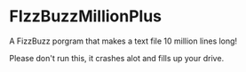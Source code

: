 # FIzzBuzzMillionPlus
A FizzBuzz porgram that makes a text file 10 million lines long!

Please don't run this, it crashes alot and fills up your drive.

